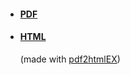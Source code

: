<ul class="cv">
<li><a href="cv/cv_olivia_guest.pdf"><h4>PDF</h4></a> <a href="https://github.com/oliviaguest/cv"><i class="fa fa-github" aria-hidden="true"></i></a>
<a href="https://www.overleaf.com/read/zfwnyxkkdzxr"><i class="fa fa-leaf" aria-hidden="true"></i></a>
<a href="cv/cv_olivia_guest.pdf"><i class="fa fa-file-pdf-o" aria-hidden="true"></i></a></li>

</li>
<li><a href="cv/cv_olivia_guest.html"><h4>HTML</h4></a> (made with <a href="https://github.com/coolwanglu/pdf2htmlEX">pdf2htmlEX</a>)</li>
</ul>
